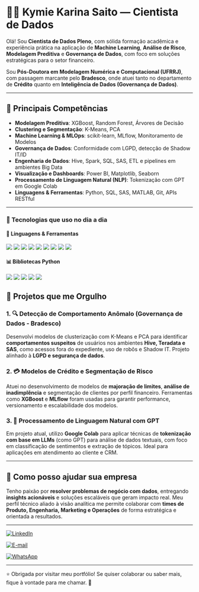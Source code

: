 # 👩‍💻 Kymie Karina Saito — Cientista de Dados

Olá! Sou **Cientista de Dados Pleno**, com sólida formação acadêmica e experiência prática na aplicação de **Machine Learning**, **Análise de Risco**, **Modelagem Preditiva** e **Governança de Dados**, com foco em soluções estratégicas para o setor financeiro.

Sou **Pós-Doutora em Modelagem Numérica e Computacional (UFRRJ)**, com passagem marcante pelo **Bradesco**, onde atuei tanto no departamento de **Crédito** quanto em **Inteligência de Dados (Governança de Dados)**.

---

## 🚀 Principais Competências

- **Modelagem Preditiva**: XGBoost, Random Forest, Árvores de Decisão
- **Clustering e Segmentação**: K-Means, PCA
- **Machine Learning & MLOps**: scikit-learn, MLflow, Monitoramento de Modelos
- **Governança de Dados**: Conformidade com LGPD, detecção de Shadow IT/ID
- **Engenharia de Dados**: Hive, Spark, SQL, SAS, ETL e pipelines em ambientes Big Data
- **Visualização e Dashboards**: Power BI, Matplotlib, Seaborn
- **Processamento de Linguagem Natural (NLP)**: Tokenização com GPT em Google Colab
- **Linguagens & Ferramentas**: Python, SQL, SAS, MATLAB, Git, APIs RESTful

---
### 🚀 Tecnologias que uso no dia a dia

#### 🧪 Linguagens & Ferramentas

<p align="left">
  <img src="https://img.shields.io/badge/-Python-%231572B6?style=for-the-badge&logo=python&logoColor=white"/>
  <img src="https://img.shields.io/badge/-SQL-%2300f?style=for-the-badge&logo=postgresql&logoColor=white"/>
  <img src="https://img.shields.io/badge/-SAS-%23B4004E?style=for-the-badge&logo=sas&logoColor=white"/>
  <img src="https://img.shields.io/badge/-MATLAB-%23ff9100?style=for-the-badge&logo=mathworks&logoColor=white"/>
  <img src="https://img.shields.io/badge/-Spark-%23FF9900?style=for-the-badge&logo=apachespark&logoColor=white"/>
  <img src="https://img.shields.io/badge/-Hive-%23F0DC4E?style=for-the-badge&logo=apachehive&logoColor=black"/>
  <img src="https://img.shields.io/badge/-Power%20BI-%23F2C811?style=for-the-badge&logo=powerbi&logoColor=black"/>
  <img src="https://img.shields.io/badge/-MLflow-%230084FF?style=for-the-badge&logo=mlflow&logoColor=white"/>
  <img src="https://img.shields.io/badge/-Google%20Colab-%23F9AB00?style=for-the-badge&logo=googlecolab&logoColor=black"/>
</p>

#### 📊 Bibliotecas Python

<p align="left">
  <img src="https://img.shields.io/badge/Pandas-150458?style=for-the-badge&logo=pandas&logoColor=white" />
  <img src="https://img.shields.io/badge/NumPy-013243?style=for-the-badge&logo=numpy&logoColor=white" />
  <img src="https://img.shields.io/badge/Scikit--Learn-F7931E?style=for-the-badge&logo=scikit-learn&logoColor=white" />
  <img src="https://img.shields.io/badge/Matplotlib-11557C?style=for-the-badge&logo=matplotlib&logoColor=white" />
  <img src="https://img.shields.io/badge/Seaborn-004B87?style=for-the-badge&logo=seaborn&logoColor=white" />
</p>

## 🧠 Projetos que me Orgulho

### 1. 🔍 **Detecção de Comportamento Anômalo (Governança de Dados - Bradesco)**
Desenvolvi modelos de clusterização com K-Means e PCA para identificar **comportamentos suspeitos** de usuários nos ambientes **Hive, Teradata e SAS**, como acessos fora do expediente, uso de robôs e Shadow IT. Projeto alinhado à **LGPD e segurança de dados**.

### 2. 💳 **Modelos de Crédito e Segmentação de Risco**
Atuei no desenvolvimento de modelos de **majoração de limites**, **análise de inadimplência** e segmentação de clientes por perfil financeiro. Ferramentas como **XGBoost** e **MLflow** foram usadas para garantir performance, versionamento e escalabilidade dos modelos.

### 3. 🤖 **Processamento de Linguagem Natural com GPT**
Em projeto atual, utilizo **Google Colab** para aplicar técnicas de **tokenização com base em LLMs** (como GPT) para análise de dados textuais, com foco em classificação de sentimentos e extração de tópicos. Ideal para aplicações em atendimento ao cliente e CRM.

---

## 🎯 Como posso ajudar sua empresa

Tenho paixão por **resolver problemas de negócio com dados**, entregando **insights acionáveis** e soluções escaláveis que geram impacto real. Meu perfil técnico aliado à visão analítica me permite colaborar com **times de Produto, Engenharia, Marketing e Operações** de forma estratégica e orientada a resultados.

---


[![LinkedIn](https://img.shields.io/badge/LinkedIn-Kymie_Saito-0A66C2?style=for-the-badge&logo=linkedin&logoColor=white)](https://www.linkedin.com/in/kymie-karina-saitoo-ph-d-ufrj-28703316a/?utm_source=github&utm_medium=portfolio&utm_campaign=perfil)

[![E-mail](https://img.shields.io/badge/E--mail-kymieksaito@gmail.com-D14836?style=for-the-badge&logo=gmail&logoColor=white)](mailto:kymieksaito@gmail.com?subject=Contato%20via%20GitHub%20Portfolio&body=Olá%20Kymie%2C%20vi%20seu%20portfólio%20no%20GitHub%20e%20gostaria%20de%20conversar%20sobre...)

[![WhatsApp](https://img.shields.io/badge/WhatsApp-Enviar%20mensagem-25D366?style=for-the-badge&logo=whatsapp&logoColor=white)](https://wa.me/559186169413?text=Olá%20Kymie%2C%20vi%20seu%20portfólio%20no%20GitHub%20e%20gostaria%20de%20saber%20mais%20sobre%20sua%20experiência%20em%20Ciência%20de%20Dados!)

---

⭐ Obrigada por visitar meu portfólio! Se quiser colaborar ou saber mais, fique à vontade para me chamar. 🚀
